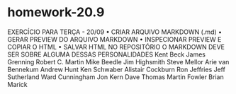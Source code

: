 # homework-20.9
EXERCÍCIO PARA TERÇA - 20/09 • CRIAR ARQUIVO MARKDOWN (.md) • GERAR PREVIEW DO ARQUIVO MARKDOWN • INSPECIONAR PREVIEW E COPIAR O HTML • SALVAR HTML NO REPOSITÓRIO  O MARKDOWN DEVE SER SOBRE ALGUMA DESSAS PERSONALIDADES  Kent Beck  James Grenning  Robert C. Martin Mike Beedle  Jim Highsmith  Steve Mellor Arie van Bennekum  Andrew Hunt  Ken Schwaber Alistair Cockburn Ron Jeffries  Jeff Sutherland Ward Cunningham  Jon Kern  Dave Thomas Martin Fowler  Brian Marick
